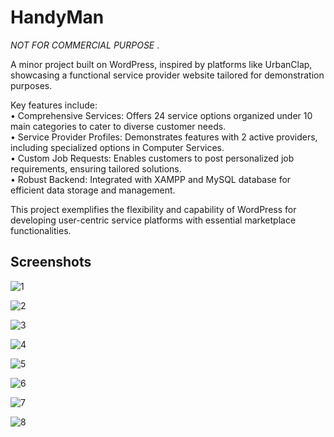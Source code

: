 # HandyMan
*NOT FOR COMMERCIAL PURPOSE* .

A minor project built on WordPress, inspired by platforms like UrbanClap, showcasing a functional service provider website tailored for demonstration purposes.<br>


Key features include:<br>
• Comprehensive Services: Offers 24 service options organized under 10 main categories to cater to diverse customer needs.<br>
• Service Provider Profiles: Demonstrates features with 2 active providers, including specialized options in Computer Services.<br>
• Custom Job Requests: Enables customers to post personalized job requirements, ensuring tailored solutions.<br>
• Robust Backend: Integrated with XAMPP and MySQL database for efficient data storage and management.<br>

This project exemplifies the flexibility and capability of WordPress for developing user-centric service platforms with essential marketplace functionalities.<br>

## Screenshots 

![1](https://github.com/arihantjain-aj/HandyMan/assets/121403074/3dd00988-5588-423c-a59a-8e7ebcd6be22)

![2](https://github.com/arihantjain-aj/HandyMan/assets/121403074/1f627074-51d6-4d3b-a53f-8d44026d0a30)

![3](https://github.com/arihantjain-aj/HandyMan/assets/121403074/ff633326-9fa0-4d4a-8510-aba1ad866f90)

![4](https://github.com/arihantjain-aj/HandyMan/assets/121403074/40577636-5e15-4643-8fcc-7ef833ff8412)

![5](https://github.com/arihantjain-aj/HandyMan/assets/121403074/a5b5d3b0-3cfe-4674-b64a-9f32d2f736ec)

![6](https://github.com/arihantjain-aj/HandyMan/assets/121403074/65eadcbd-dd40-4098-a9ed-71a831f8e994)

![7](https://github.com/arihantjain-aj/HandyMan/assets/121403074/a2db287a-1fc6-4d8f-ae89-8bae443cc0ac)

![8](https://github.com/arihantjain-aj/HandyMan/assets/121403074/60b576aa-7fe4-40ae-99c2-c0a34596b491)

